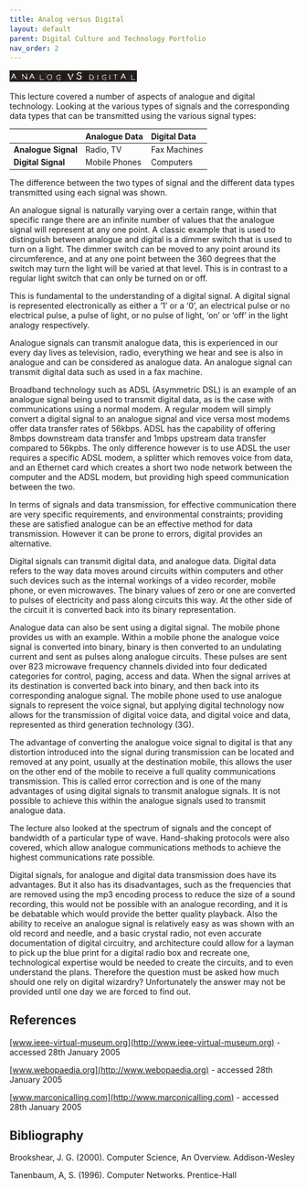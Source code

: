 ```yaml
---
title: Analog versus Digital
layout: default
parent: Digital Culture and Technology Portfolio
nav_order: 2
---
```


![](../images/titles/avd.jpg)

This lecture covered a number of aspects of analogue and digital technology. Looking at the various types of signals and the corresponding data types that can be transmitted using the various signal types:

|  | Analogue Data | Digital Data |
| ----- | :---- | :---- |
| **Analogue Signal** | Radio, TV | Fax Machines |
| **Digital Signal** | Mobile Phones | Computers |

The difference between the two types of signal and the different data types transmitted using each signal was shown.

An analogue signal is naturally varying over a certain range, within that specific range there are an infinite number of values that the analogue signal will represent at any one point. A classic example that is used to distinguish between analogue and digital is a dimmer switch that is used to turn on a light. The dimmer switch can be moved to any point around its circumference, and at any one point between the 360 degrees that the switch may turn the light will be varied at that level. This is in contrast to a regular light switch that can only be turned on or off.

This is fundamental to the understanding of a digital signal. A digital signal is represented electronically as either a ‘1’ or a ‘0’, an electrical pulse or no electrical pulse, a pulse of light, or no pulse of light, ‘on’ or ‘off’ in the light analogy respectively.

Analogue signals can transmit analogue data, this is experienced in our every day lives as television, radio, everything we hear and see is also in analogue and can be considered as analogue data. An analogue signal can transmit digital data such as used in a fax machine.

Broadband technology such as ADSL (Asymmetric DSL) is an example of an analogue signal being used to transmit digital data, as is the case with communications using a normal modem. A regular modem will simply convert a digital signal to an analogue signal and vice versa most modems offer data transfer rates of 56kbps. ADSL has the capability of offering 8mbps downstream data transfer and 1mbps upstream data transfer compared to 56kpbs. The only difference however is to use ADSL the user requires a specific ADSL modem, a splitter which removes voice from data, and an Ethernet card which creates a short two node network between the computer and the ADSL modem, but providing high speed communication between the two.

In terms of signals and data transmission, for effective communication there are very specific requirements, and environmental constraints; providing these are satisfied analogue can be an effective method for data transmission. However it can be prone to errors, digital provides an alternative.

Digital signals can transmit digital data, and analogue data. Digital data refers to the way data moves around circuits within computers and other such devices such as the internal workings of a video recorder, mobile phone, or even microwaves. The binary values of zero or one are converted to pulses of electricity and pass along circuits this way. At the other side of the circuit it is converted back into its binary representation.

Analogue data can also be sent using a digital signal. The mobile phone provides us with an example. Within a mobile phone the analogue voice signal is converted into binary, binary is then converted to an undulating current and sent as pulses along analogue circuits. These pulses are sent over 823 microwave frequency channels divided into four dedicated categories for control, paging, access and data. When the signal arrives at its destination is converted back into binary, and then back into its corresponding analogue signal. The mobile phone used to use analogue signals to represent the voice signal, but applying digital technology now allows for the transmission of digital voice data, and digital voice and data, represented as third generation technology (3G).

The advantage of converting the analogue voice signal to digital is that any distortion introduced into the signal during transmission can be located and removed at any point, usually at the destination mobile, this allows the user on the other end of the mobile to receive a full quality communications transmission. This is called error correction and is one of the many advantages of using digital signals to transmit analogue signals. It is not possible to achieve this within the analogue signals used to transmit analogue data.

The lecture also looked at the spectrum of signals and the concept of bandwidth of a particular type of wave. Hand-shaking protocols were also covered, which allow analogue communications methods to achieve the highest communications rate possible.

Digital signals, for analogue and digital data transmission does have its advantages. But it also has its disadvantages, such as the frequencies that are removed using the mp3 encoding process to reduce the size of a sound recording, this would not be possible with an analogue recording, and it is be debatable which would provide the better quality playback. Also the ability to receive an analogue signal is relatively easy as was shown with an old record and needle, and a basic crystal radio, not even accurate documentation of digital circuitry, and architecture could allow for a layman to pick up the blue print for a digital radio box and recreate one, technological expertise would be needed to create the circuits, and to even understand the plans. Therefore the question must be asked how much should one rely on digital wizardry? Unfortunately the answer may not be provided until one day we are forced to find out.

## References

[www.ieee-virtual-museum.org](http://www.ieee-virtual-museum.org) \- accessed 28th January 2005

[www.webopaedia.org](http://www.webopaedia.org) \- accessed 28th January 2005

[www.marconicalling.com](http://www.marconicalling.com) \- accessed 28th January 2005

## Bibliography

Brookshear, J. G. (2000). Computer Science, An Overview. Addison-Wesley

Tanenbaum, A, S. (1996). Computer Networks. Prentice-Hall
